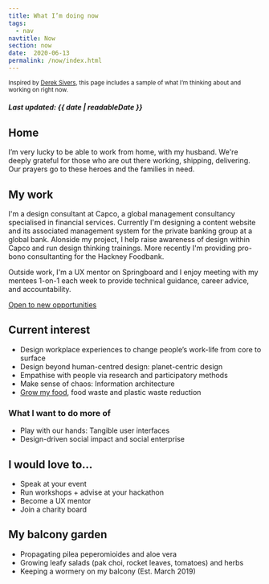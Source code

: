```yaml
---
title: What I’m doing now
tags:
  - nav
navtitle: Now
section: now
date:  2020-06-13
permalink: /now/index.html
---
```

<small> Inspired by <a href="https://sivers.org/nowff" target="_blank">Derek Sivers</a>, this page includes a sample of what I’m thinking about and working on right now. </small>
##### Last updated: <time datetime="{{ date | machineDate }}">{{ date | readableDate }}</time>

## Home
I’m very lucky to be able to work from home, with my husband. We're deeply grateful for those who are out there working, shipping, delivering. Our prayers go to these heroes and the families in need.  

## My work
I'm a design consultant at Capco, a global management consultancy specialised in financial services. 
Currently I'm designing a content website and its associated management system for the private banking group at a global bank. 
Alonside my project, I help raise awareness of design within Capco and run design thinking trainings. More recently I'm providing pro-bono consultanting for the Hackney Foodbank.

Outside work, I'm a UX mentor on Springboard and I enjoy meeting with my mentees 1-on-1 each week to provide technical guidance, career advice, and accountability. 

[Open to new opportunities <i class="twa twa-sunny"></i>](###-What-I-want-to-do-more-of)

## Current interest
* Design workplace experiences to change people’s work-life from core to surface
* Design beyond human-centred design: planet-centric design
* Empathise with people via research and participatory methods
* Make sense of chaos: Information architecture
* [Grow my food](###-My-balcony-garden), food waste and plastic waste reduction

### What I want to do more of
* Play with our hands: Tangible user interfaces
* Design-driven social impact and social enterprise 

## I would love to...
* Speak at your event
* Run workshops + advise at your hackathon
* Become a UX mentor
* Join a charity board


## My balcony garden <i class="twa twa-herb"></i>
+ Propagating pilea peperomioides and aloe vera
+ Growing leafy salads (pak choi, rocket leaves, tomatoes) and herbs
+ Keeping a wormery on my balcony (Est. March 2019)
